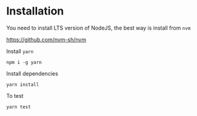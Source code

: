 # Installation

You need to install LTS version of NodeJS, the best way is install from `nvm`

https://github.com/nvm-sh/nvm

Install `yarn`

```
npm i -g yarn
```

Install dependencies

```
yarn install
```

To test

```
yarn test
```
